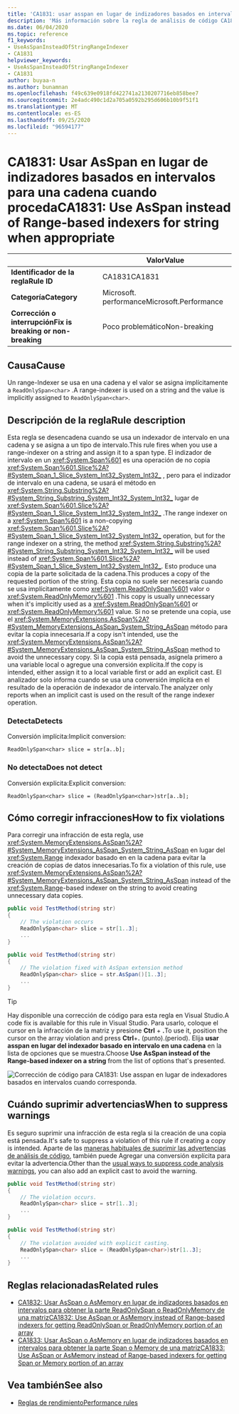 ```yaml
---
title: 'CA1831: usar asspan en lugar de indizadores basados en intervalos para String cuando sea adecuado (análisis de código)'
description: 'Más información sobre la regla de análisis de código CA1831: usar asspan en lugar de indexadores basados en intervalos para String cuando sea necesario'
ms.date: 06/04/2020
ms.topic: reference
f1_keywords:
- UseAsSpanInsteadOfStringRangeIndexer
- CA1831
helpviewer_keywords:
- UseAsSpanInsteadOfStringRangeIndexer
- CA1831
author: buyaa-n
ms.author: bunamnan
ms.openlocfilehash: f49c639e0918fd422741a2130207716eb858bee7
ms.sourcegitcommit: 2e4adc490c1d2a705a0592b295d606b10b9f51f1
ms.translationtype: MT
ms.contentlocale: es-ES
ms.lasthandoff: 09/25/2020
ms.locfileid: "96594177"
---
```

# <a name="ca1831-use-asspan-instead-of-range-based-indexers-for-string-when-appropriate"></a><span data-ttu-id="75f8b-103">CA1831: Usar AsSpan en lugar de indizadores basados en intervalos para una cadena cuando proceda</span><span class="sxs-lookup"><span data-stu-id="75f8b-103">CA1831: Use AsSpan instead of Range-based indexers for string when appropriate</span></span>

| | <span data-ttu-id="75f8b-104">Valor</span><span class="sxs-lookup"><span data-stu-id="75f8b-104">Value</span></span> |
|-|-|
| <span data-ttu-id="75f8b-105">**Identificador de la regla**</span><span class="sxs-lookup"><span data-stu-id="75f8b-105">**Rule ID**</span></span> |<span data-ttu-id="75f8b-106">CA1831</span><span class="sxs-lookup"><span data-stu-id="75f8b-106">CA1831</span></span>|
| <span data-ttu-id="75f8b-107">**Categoría**</span><span class="sxs-lookup"><span data-stu-id="75f8b-107">**Category**</span></span> |<span data-ttu-id="75f8b-108">Microsoft. performance</span><span class="sxs-lookup"><span data-stu-id="75f8b-108">Microsoft.Performance</span></span>|
| <span data-ttu-id="75f8b-109">**Corrección o interrupción**</span><span class="sxs-lookup"><span data-stu-id="75f8b-109">**Fix is breaking or non-breaking**</span></span> |<span data-ttu-id="75f8b-110">Poco problemático</span><span class="sxs-lookup"><span data-stu-id="75f8b-110">Non-breaking</span></span>|

## <a name="cause"></a><span data-ttu-id="75f8b-111">Causa</span><span class="sxs-lookup"><span data-stu-id="75f8b-111">Cause</span></span>

<span data-ttu-id="75f8b-112">Un range-Indexer se usa en una cadena y el valor se asigna implícitamente a `ReadOnlySpan<char>` .</span><span class="sxs-lookup"><span data-stu-id="75f8b-112">A range-indexer is used on a string and the value is implicitly assigned to `ReadOnlySpan<char>`.</span></span>

## <a name="rule-description"></a><span data-ttu-id="75f8b-113">Descripción de la regla</span><span class="sxs-lookup"><span data-stu-id="75f8b-113">Rule description</span></span>

<span data-ttu-id="75f8b-114">Esta regla se desencadena cuando se usa un indexador de intervalo en una cadena y se asigna a un tipo de intervalo.</span><span class="sxs-lookup"><span data-stu-id="75f8b-114">This rule fires when you use a range-indexer on a string and assign it to a span type.</span></span> <span data-ttu-id="75f8b-115">El indizador de intervalo en un <xref:System.Span%601> es una operación de no copia <xref:System.Span%601.Slice%2A?#System_Span_1_Slice_System_Int32_System_Int32_> , pero para el indizador de intervalo en una cadena, se usará el método en <xref:System.String.Substring%2A?#System_String_Substring_System_Int32_System_Int32_> lugar de <xref:System.Span%601.Slice%2A?#System_Span_1_Slice_System_Int32_System_Int32_> .</span><span class="sxs-lookup"><span data-stu-id="75f8b-115">The range indexer on a <xref:System.Span%601> is a non-copying <xref:System.Span%601.Slice%2A?#System_Span_1_Slice_System_Int32_System_Int32_> operation, but for the range indexer on a string, the method <xref:System.String.Substring%2A?#System_String_Substring_System_Int32_System_Int32_> will be used instead of <xref:System.Span%601.Slice%2A?#System_Span_1_Slice_System_Int32_System_Int32_>.</span></span> <span data-ttu-id="75f8b-116">Esto produce una copia de la parte solicitada de la cadena.</span><span class="sxs-lookup"><span data-stu-id="75f8b-116">This produces a copy of the requested portion of the string.</span></span> <span data-ttu-id="75f8b-117">Esta copia no suele ser necesaria cuando se usa implícitamente como <xref:System.ReadOnlySpan%601> valor o <xref:System.ReadOnlyMemory%601> .</span><span class="sxs-lookup"><span data-stu-id="75f8b-117">This copy is usually unnecessary when it's implicitly used as a <xref:System.ReadOnlySpan%601> or <xref:System.ReadOnlyMemory%601> value.</span></span> <span data-ttu-id="75f8b-118">Si no se pretende una copia, use el <xref:System.MemoryExtensions.AsSpan%2A?#System_MemoryExtensions_AsSpan_System_String_AsSpan> método para evitar la copia innecesaria.</span><span class="sxs-lookup"><span data-stu-id="75f8b-118">If a copy isn't intended, use the <xref:System.MemoryExtensions.AsSpan%2A?#System_MemoryExtensions_AsSpan_System_String_AsSpan> method to avoid the unnecessary copy.</span></span> <span data-ttu-id="75f8b-119">Si la copia está pensada, asígnela primero a una variable local o agregue una conversión explícita.</span><span class="sxs-lookup"><span data-stu-id="75f8b-119">If the copy is intended, either assign it to a local variable first or add an explicit cast.</span></span> <span data-ttu-id="75f8b-120">El analizador solo informa cuando se usa una conversión implícita en el resultado de la operación de indexador de intervalo.</span><span class="sxs-lookup"><span data-stu-id="75f8b-120">The analyzer only reports when an implicit cast is used on the result of the range indexer operation.</span></span>

### <a name="detects"></a><span data-ttu-id="75f8b-121">Detecta</span><span class="sxs-lookup"><span data-stu-id="75f8b-121">Detects</span></span>

<span data-ttu-id="75f8b-122">Conversión implícita:</span><span class="sxs-lookup"><span data-stu-id="75f8b-122">Implicit conversion:</span></span>

`ReadOnlySpan<char> slice = str[a..b];`

### <a name="does-not-detect"></a><span data-ttu-id="75f8b-123">No detecta</span><span class="sxs-lookup"><span data-stu-id="75f8b-123">Does not detect</span></span>

<span data-ttu-id="75f8b-124">Conversión explícita:</span><span class="sxs-lookup"><span data-stu-id="75f8b-124">Explicit conversion:</span></span>

`ReadOnlySpan<char> slice = (ReadOnlySpan<char>)str[a..b];`

## <a name="how-to-fix-violations"></a><span data-ttu-id="75f8b-125">Cómo corregir infracciones</span><span class="sxs-lookup"><span data-stu-id="75f8b-125">How to fix violations</span></span>

<span data-ttu-id="75f8b-126">Para corregir una infracción de esta regla, use <xref:System.MemoryExtensions.AsSpan%2A?#System_MemoryExtensions_AsSpan_System_String_AsSpan> en lugar del <xref:System.Range> indexador basado en en la cadena para evitar la creación de copias de datos innecesarias.</span><span class="sxs-lookup"><span data-stu-id="75f8b-126">To fix a violation of this rule, use <xref:System.MemoryExtensions.AsSpan%2A?#System_MemoryExtensions_AsSpan_System_String_AsSpan> instead of the <xref:System.Range>-based indexer on the string to avoid creating unnecessary data copies.</span></span>

```csharp
public void TestMethod(string str)
{
    // The violation occurs
    ReadOnlySpan<char> slice = str[1..3];
    ...
}
```

```csharp
public void TestMethod(string str)
{
    // The violation fixed with AsSpan extension method
    ReadOnlySpan<char> slice = str.AsSpan()[1..3];
    ...
}
```

> [!TIP]
> <span data-ttu-id="75f8b-127">Hay disponible una corrección de código para esta regla en Visual Studio.</span><span class="sxs-lookup"><span data-stu-id="75f8b-127">A code fix is available for this rule in Visual Studio.</span></span> <span data-ttu-id="75f8b-128">Para usarlo, coloque el cursor en la infracción de la matriz y presione **Ctrl** + **.**</span><span class="sxs-lookup"><span data-stu-id="75f8b-128">To use it, position the cursor on the array violation and press **Ctrl**+**.**</span></span> <span data-ttu-id="75f8b-129">(punto).</span><span class="sxs-lookup"><span data-stu-id="75f8b-129">(period).</span></span> <span data-ttu-id="75f8b-130">Elija **usar asspan en lugar del indexador basado en intervalo en una cadena** en la lista de opciones que se muestra.</span><span class="sxs-lookup"><span data-stu-id="75f8b-130">Choose **Use AsSpan instead of the Range-based indexer on a string** from the list of options that's presented.</span></span>
>
> ![Corrección de código para CA1831: Use asspan en lugar de indexadores basados en intervalos cuando corresponda.](media/ca1831_codefix.png)

## <a name="when-to-suppress-warnings"></a><span data-ttu-id="75f8b-132">Cuándo suprimir advertencias</span><span class="sxs-lookup"><span data-stu-id="75f8b-132">When to suppress warnings</span></span>

<span data-ttu-id="75f8b-133">Es seguro suprimir una infracción de esta regla si la creación de una copia está pensada.</span><span class="sxs-lookup"><span data-stu-id="75f8b-133">It's safe to suppress a violation of this rule if creating a copy is intended.</span></span> <span data-ttu-id="75f8b-134">Aparte de las [maneras habituales de suprimir las advertencias de análisis de código](/visualstudio/code-quality/use-roslyn-analyzers#suppress-violations), también puede Agregar una conversión explícita para evitar la advertencia.</span><span class="sxs-lookup"><span data-stu-id="75f8b-134">Other than the [usual ways to suppress code analysis warnings](/visualstudio/code-quality/use-roslyn-analyzers#suppress-violations), you can also add an explicit cast to avoid the warning.</span></span>

```csharp
public void TestMethod(string str)
{
    // The violation occurs.
    ReadOnlySpan<char> slice = str[1..3];
    ...
}
```

```csharp
public void TestMethod(string str)
{
    // The violation avoided with explicit casting.
    ReadOnlySpan<char> slice = (ReadOnlySpan<char>)str[1..3];
    ...
}
```

## <a name="related-rules"></a><span data-ttu-id="75f8b-135">Reglas relacionadas</span><span class="sxs-lookup"><span data-stu-id="75f8b-135">Related rules</span></span>

- [<span data-ttu-id="75f8b-136">CA1832: Usar AsSpan o AsMemory en lugar de indizadores basados en intervalos para obtener la parte ReadOnlySpan o ReadOnlyMemory de una matriz</span><span class="sxs-lookup"><span data-stu-id="75f8b-136">CA1832: Use AsSpan or AsMemory instead of Range-based indexers for getting ReadOnlySpan or ReadOnlyMemory portion of an array</span></span>](ca1832.md)
- [<span data-ttu-id="75f8b-137">CA1833: Usar AsSpan o AsMemory en lugar de indizadores basados en intervalos para obtener la parte Span o Memory de una matriz</span><span class="sxs-lookup"><span data-stu-id="75f8b-137">CA1833: Use AsSpan or AsMemory instead of Range-based indexers for getting Span or Memory portion of an array</span></span>](ca1833.md)

## <a name="see-also"></a><span data-ttu-id="75f8b-138">Vea también</span><span class="sxs-lookup"><span data-stu-id="75f8b-138">See also</span></span>

- [<span data-ttu-id="75f8b-139">Reglas de rendimiento</span><span class="sxs-lookup"><span data-stu-id="75f8b-139">Performance rules</span></span>](performance-warnings.md)
